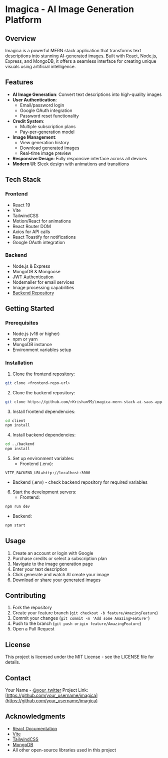# Imagica - AI Image Generation Platform

## Overview
Imagica is a powerful MERN stack application that transforms text descriptions into stunning AI-generated images. Built with React, Node.js, Express, and MongoDB, it offers a seamless interface for creating unique visuals using artificial intelligence.

## Features
- **AI Image Generation**: Convert text descriptions into high-quality images
- **User Authentication**: 
  - Email/password login
  - Google OAuth integration
  - Password reset functionality
- **Credit System**: 
  - Multiple subscription plans
  - Pay-per-generation model
- **Image Management**:
  - View generation history
  - Download generated images
  - Real-time image preview
- **Responsive Design**: Fully responsive interface across all devices
- **Modern UI**: Sleek design with animations and transitions

## Tech Stack
### Frontend
- React 19
- Vite
- TailwindCSS
- Motion/React for animations
- React Router DOM
- Axios for API calls
- React Toastify for notifications
- Google OAuth integration

### Backend
- Node.js & Express
- MongoDB & Mongoose
- JWT Authentication
- Nodemailer for email services
- Image processing capabilities
- [Backend Repository](https://github.com/rKrishan99/imagica-mern-stack-ai-saas-app-backend.git)

## Getting Started

### Prerequisites
- Node.js (v16 or higher)
- npm or yarn
- MongoDB instance
- Environment variables setup

### Installation

1. Clone the frontend repository:
```bash
git clone <frontend-repo-url>
```

2. Clone the backend repository:
```bash
git clone https://github.com/rKrishan99/imagica-mern-stack-ai-saas-app-backend.git
```

3. Install frontend dependencies:
```bash
cd client
npm install
```

4. Install backend dependencies:
```bash
cd ../backend
npm install
```

5. Set up environment variables:
   - Frontend (.env):
```
VITE_BACKEND_URL=http://localhost:3000
```
   - Backend (.env) - check backend repository for required variables

6. Start the development servers:
   - Frontend:
```bash
npm run dev
```
   - Backend:
```bash
npm start
```

## Usage
1. Create an account or login with Google
2. Purchase credits or select a subscription plan
3. Navigate to the image generation page
4. Enter your text description
5. Click generate and watch AI create your image
6. Download or share your generated images

## Contributing
1. Fork the repository
2. Create your feature branch (`git checkout -b feature/AmazingFeature`)
3. Commit your changes (`git commit -m 'Add some AmazingFeature'`)
4. Push to the branch (`git push origin feature/AmazingFeature`)
5. Open a Pull Request

## License
This project is licensed under the MIT License - see the LICENSE file for details.

## Contact
Your Name - [@your_twitter](https://twitter.com/your_twitter)
Project Link: [https://github.com/your_username/imagica](https://github.com/your_username/imagica)

## Acknowledgments
- [React Documentation](https://react.dev)
- [Vite](https://vitejs.dev)
- [TailwindCSS](https://tailwindcss.com)
- [MongoDB](https://www.mongodb.com)
- All other open-source libraries used in this project
